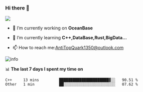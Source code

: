 ### Hi there 👋
![](https://wakatime.com/badge/user/7c1fa5d4-8b08-4e79-8279-966e71bac2d4.svg)
<!--
**AntiTopQuark/AntiTopQuark** is a ✨ _special_ ✨ repository because its `README.md` (this file) appears on your GitHub profile.

Here are some ideas to get you started:

-->

- 🔭 I’m currently working on **OceanBase**

- 🌱 I’m currently learning **C++,DataBase,Rust,BigData...**
- 📫 How to reach me:AntiTopQuark1350@outlook.com

![info](https://github-readme-stats.vercel.app/api?username=AntiTopQuark&show_icons=true&count_private=true&hide=prs&theme=default_repocard)


📊 **The last 7 days I spent my time on** 

<!--START_SECTION:waka-->

```text
C++     13 mins         ██████████████████████▓░░   90.51 %
Other   1 min           ██░░░░░░░░░░░░░░░░░░░░░░░   07.62 %
```

<!--END_SECTION:waka-->


